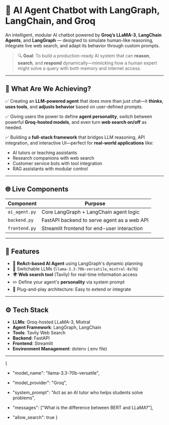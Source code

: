 # 🤖 AI Agent Chatbot with LangGraph, LangChain, and Groq

An intelligent, modular AI chatbot powered by **Groq’s LLaMA-3**, **LangChain Agents**, and **LangGraph** — designed to simulate human-like reasoning, integrate live web search, and adapt its behavior through custom prompts.

> 🔍 **Goal**: To build a production-ready AI system that can **reason**, **search**, and **respond** dynamically—mimicking how a human expert might solve a query with both memory and internet access.

---

## 🎯 What Are We Achieving?

✅ Creating an **LLM-powered agent** that does more than just chat—it **thinks**, **uses tools**, and **adjusts behavior** based on user-defined prompts.

✅ Giving users the power to define **agent personality**, switch between powerful **Groq-hosted models**, and even turn **web search on/off** as needed.

✅ Building a **full-stack framework** that bridges LLM reasoning, API integration, and interactive UI—perfect for **real-world applications** like:
- AI tutors or teaching assistants
- Research companions with web search
- Customer service bots with tool integration
- RAG assistants with modular control

---

## 🌐 Live Components

| Component   | Purpose                                       |
|-------------|-----------------------------------------------|
| `ai_agent.py` | Core LangGraph + LangChain agent logic       |
| `backend.py`  | FastAPI backend to serve agent as a web API  |
| `frontend.py` | Streamlit frontend for end-user interaction  |

---

## 🧠 Features

- 🧩 **ReAct-based AI Agent** using LangGraph's dynamic planning
- 🔄 Switchable LLMs (`llama-3.3-70b-versatile`, `mixtral-8x7b`)
- 🌍 **Web search tool** (Tavily) for real-time information access
- ✏️ Define your agent's **personality** via system prompt
- 🔗 Plug-and-play architecture: Easy to extend or integrate

---

## ⚙️ Tech Stack

- **LLMs**: Groq-hosted LLaMA-3, Mixtral
- **Agent Framework**: LangGraph, LangChain
- **Tools**: Tavily Web Search
- **Backend**: FastAPI
- **Frontend**: Streamlit
- **Environment Management**: dotenv (.env file)

---

{
  - "model_name": "llama-3.3-70b-versatile",
    
  - "model_provider": "Groq",
    
  - "system_prompt": "Act as an AI tutor who helps students solve problems",
  
  - "messages": ["What is the difference between BERT and LLaMA?"],
  
  - "allow_search": true
}

